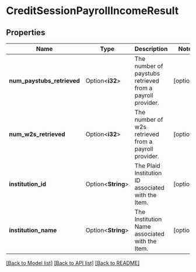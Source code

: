 # CreditSessionPayrollIncomeResult

## Properties

Name | Type | Description | Notes
------------ | ------------- | ------------- | -------------
**num_paystubs_retrieved** | Option<**i32**> | The number of paystubs retrieved from a payroll provider. | [optional]
**num_w2s_retrieved** | Option<**i32**> | The number of w2s retrieved from a payroll provider. | [optional]
**institution_id** | Option<**String**> | The Plaid Institution ID associated with the Item. | [optional]
**institution_name** | Option<**String**> | The Institution Name associated with the Item. | [optional]

[[Back to Model list]](../README.md#documentation-for-models) [[Back to API list]](../README.md#documentation-for-api-endpoints) [[Back to README]](../README.md)


